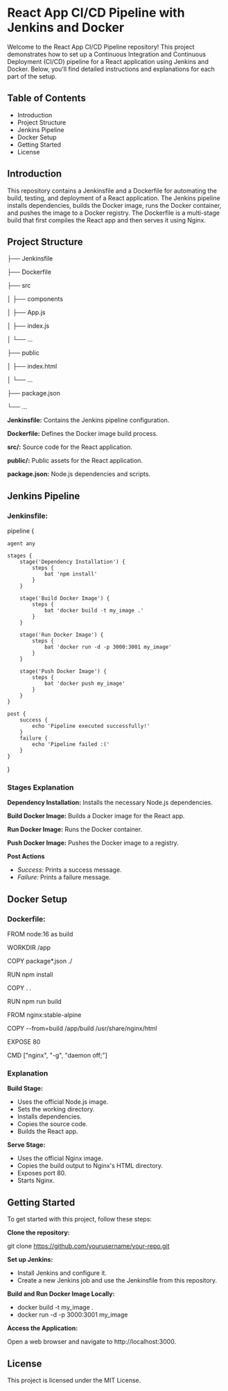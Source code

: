 # React App CI/CD Pipeline with Jenkins and Docker

Welcome to the React App CI/CD Pipeline repository! This project demonstrates how to set up a Continuous Integration and Continuous Deployment (CI/CD) pipeline for a React application using Jenkins and Docker. Below, you'll find detailed instructions and explanations for each part of the setup.

## Table of Contents
- Introduction
- Project Structure
- Jenkins Pipeline
- Docker Setup
- Getting Started
- License

## Introduction
This repository contains a Jenkinsfile and a Dockerfile for automating the build, testing, and deployment of a React application. The Jenkins pipeline installs dependencies, builds the Docker image, runs the Docker container, and pushes the image to a Docker registry. The Dockerfile is a multi-stage build that first compiles the React app and then serves it using Nginx.

## Project Structure

├── Jenkinsfile

├── Dockerfile

├── src

│   ├── components

│   ├── App.js

│   ├── index.js

│   └── ...

├── public

│   ├── index.html

│   └── ...

├── package.json

└── ...

**Jenkinsfile:** Contains the Jenkins pipeline configuration.

**Dockerfile:** Defines the Docker image build process.

**src/:** Source code for the React application.

**public/:**  Public assets for the React application.

**package.json:** Node.js dependencies and scripts.

## Jenkins Pipeline

### Jenkinsfile:

pipeline {

    agent any

    stages {
        stage('Dependency Installation') {
            steps {
                bat 'npm install'
            }
        }
        
        stage('Build Docker Image') {
            steps {
                bat 'docker build -t my_image .'
            }
        }
        
        stage('Run Docker Image') {
            steps {
                bat 'docker run -d -p 3000:3001 my_image'
            }
        }
        
        stage('Push Docker Image') {
            steps {
                bat 'docker push my_image'
            }
        }
    }

    post {
        success {
            echo 'Pipeline executed successfully!'
        }
        failure {
            echo 'Pipeline failed :('
        }
    }
}

### Stages Explanation

**Dependency Installation:** Installs the necessary Node.js dependencies.

**Build Docker Image:** Builds a Docker image for the React app.

**Run Docker Image:** Runs the Docker container.

**Push Docker Image:** Pushes the Docker image to a registry.

**Post Actions**
- _Success:_ Prints a success message.
- _Failure:_ Prints a failure message.

## Docker Setup

### Dockerfile:

FROM node:16 as build

WORKDIR /app

COPY package*.json ./

RUN npm install

COPY . .

RUN npm run build

FROM nginx:stable-alpine

COPY --from=build /app/build /usr/share/nginx/html

EXPOSE 80

CMD ["nginx", "-g", "daemon off;"]

### Explanation

**Build Stage:**

- Uses the official Node.js image.
- Sets the working directory.
- Installs dependencies.
- Copies the source code.
- Builds the React app.
  
**Serve Stage:**

- Uses the official Nginx image.
- Copies the build output to Nginx's HTML directory.
- Exposes port 80.
- Starts Nginx.
 
## Getting Started
To get started with this project, follow these steps:

**Clone the repository:**

git clone https://github.com/yourusername/your-repo.git 

**Set up Jenkins:**

- Install Jenkins and configure it.
- Create a new Jenkins job and use the Jenkinsfile from this repository.

**Build and Run Docker Image Locally:**

- docker build -t my_image .
- docker run -d -p 3000:3001 my_image

**Access the Application:**

Open a web browser and navigate to http://localhost:3000.

## License
This project is licensed under the MIT License.
